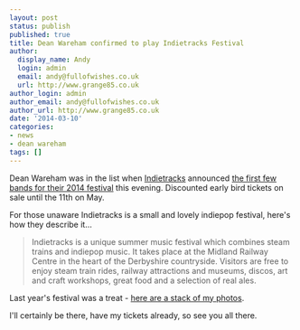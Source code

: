 ```yaml
---
layout: post
status: publish
published: true
title: Dean Wareham confirmed to play Indietracks Festival
author:
  display_name: Andy
  login: admin
  email: andy@fullofwishes.co.uk
  url: http://www.grange85.co.uk
author_login: admin
author_email: andy@fullofwishes.co.uk
author_url: http://www.grange85.co.uk
date: '2014-03-10'
categories:
- news
- dean wareham
tags: []
---
```

<p>
Dean Wareham was in the list when <a href="http://www.indietracks.co.uk/">Indietracks</a> announced <a href="http://www.indietracks.co.uk/line-up/">the first few bands for their 2014 festival</a> this evening. <span class="removed_link" title="http://www.indietracks.co.uk/tickets/">Discounted early bird tickets on sale until the 11th on May</span>.</p>
<p>For those unaware Indietracks is a small and lovely indiepop festival, here's how they  describe it...</p>
<blockquote><p>Indietracks is a unique summer music festival which combines steam trains and indiepop music. It takes place at the Midland Railway Centre in the heart of the Derbyshire countryside. Visitors are free to enjoy steam train rides, railway attractions and museums, discos, art and craft workshops, great food and a selection of real ales.</p></blockquote>
<p>Last year's festival was a treat - <a href="http://www.ipernity.com/doc/grange85/album/471615">here are a stack of my photos</a>.</p>
<p>I'll certainly be there, have my tickets already, so see you all there.</p>
